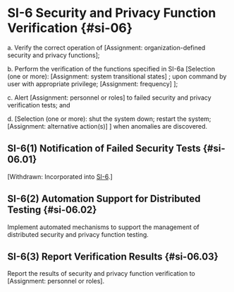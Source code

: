 # SI-6 Security and Privacy Function Verification {#si-06}

a. Verify the correct operation of [Assignment: organization-defined security and privacy functions];

b. Perform the verification of the functions specified in SI-6a [Selection (one or more): 
                  [Assignment: system transitional states]
               ; upon command by user with appropriate privilege; 
                  [Assignment: frequency]
               ];

c. Alert [Assignment: personnel or roles] to failed security and privacy verification tests; and

d. 
                  [Selection (one or more): shut the system down; restart the system; 
                  [Assignment: alternative action(s)]
               ] when anomalies are discovered.

## SI-6(1) Notification of Failed Security Tests {#si-06.01}

[Withdrawn: Incorporated into [SI-6](../si/si-06#si-06).]

## SI-6(2) Automation Support for Distributed Testing {#si-06.02}

Implement automated mechanisms to support the management of distributed security and privacy function testing.

## SI-6(3) Report Verification Results {#si-06.03}

Report the results of security and privacy function verification to [Assignment: personnel or roles].

